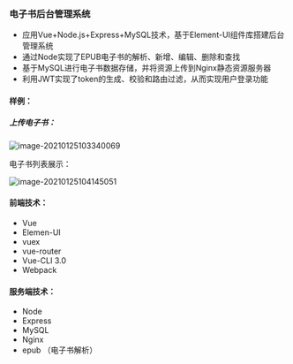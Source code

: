 ### **电子书后台管理系统**

- 应用Vue+Node.js+Express+MySQL技术，基于Element-UI组件库搭建后台管理系统
- 通过Node实现了EPUB电子书的解析、新增、编辑、删除和查找
- 基于MySQL进行电子书数据存储，并将资源上传到Nginx静态资源服务器
- 利用JWT实现了token的生成、校验和路由过滤，从而实现用户登录功能

#### 样例：

##### 上传电子书：

![image-20210125103340069](C:\Users\Dell\AppData\Roaming\Typora\typora-user-images\image-20210125103340069.png)

电子书列表展示：

![image-20210125104145051](C:\Users\Dell\AppData\Roaming\Typora\typora-user-images\image-20210125104145051.png)

#### 前端技术：

- Vue
- Elemen-UI
- vuex
- vue-router
- Vue-CLI 3.0
- Webpack

#### 服务端技术：

- Node
- Express
- MySQL
- Nginx
- epub （电子书解析）
